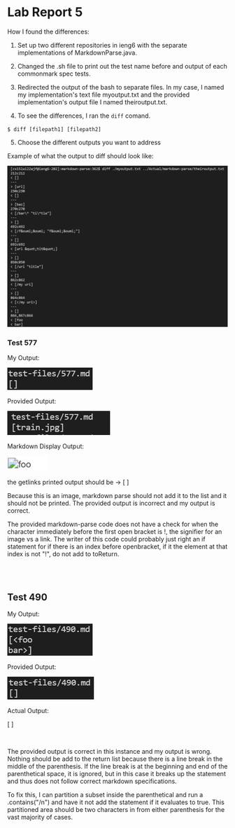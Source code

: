 # Lab Report 5

How I found the differences:

1.  Set up two different repositories in ieng6 with the separate implementations of MarkdownParse.java.

2. Changed the .sh file to print out the test name before and output of each commonmark spec tests. 

3. Redirected the output of the bash to separate files. In my case, I named my implementation's text file myoutput.txt and the provided implementation's output file I named theiroutput.txt.

4. To see the differences, I ran the ```diff``` comand.

```
$ diff [filepath1] [filepath2]
```

5. Choose the different outputs you want to address

Example of what the output to diff should look like:

![Image](diff-output.png)

### Test 577

My Output:

![Image](mytestfile577.png)

Provided Output:

![Image](theirtestfile577.png)


Markdown Display Output:

![Image](actualoutput577.png)

the getlinks printed output should be -> [ ]

Because this is an image, markdown parse should not add it to the list and it should not be printed. The provided output is incorrect and my output is correct.

The provided markdown-parse code does not have a check for when the character immediately before the first open bracket is !, the signifier for an image vs a link. The writer of this code could probably just right an if statement for if there is an index before openbracket, if it the element at that index is not "!", do not add to toReturn.   

<br/>
<br/>

## Test 490


My Output:

![Image](mytestfile490.png)

Provided Output:

![Image](theirtestfile490.png)

Actual Output:

[ ]


<br/>

The provided output is correct in this instance and my output is wrong. Nothing should be add to the return list because there is a line break in the middle of the parenthesis. If the line break is at the beginning and end of the parenthetical space, it is ignored, but in this case it breaks up the statement and thus does not follow correct markdown specifications.

To fix this, I can partition a subset inside the parenthetical and run a .contains("/n") and have it not add the statement if it evaluates to true. This partitioned area should be two characters in from either parenthesis for the vast majority of cases. 


